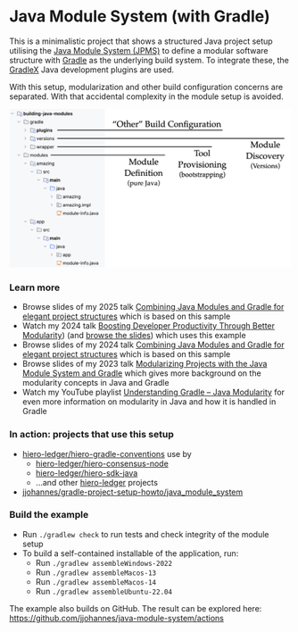 # Java Module System (with Gradle)

This is a minimalistic project that shows a structured Java project setup utilising the
[Java Module System (JPMS)](https://docs.oracle.com/javase/specs/jls/se21/html/jls-7.html#jls-7.7)
to define a modular software structure with
[Gradle](https://github.com/gradle/gradle)
as the underlying build system.
To integrate these, the 
[GradleX](https://gradlex.org/)
Java development plugins are used.

With this setup, modularization and other build configuration concerns are separated.
With that accidental complexity in the module setup is avoided.

[<img src="docs/project-overview.png" width="620">](docs/project-overview.png)

### Learn more

- Browse slides of my 2025 talk [Combining Java Modules and Gradle for elegant project structures](docs/java-modules-and-gradle-2025.pdf) which is based on this sample
- Watch my 2024 talk [Boosting Developer Productivity Through Better Modularity](https://dpe.org/sessions/jendrik-johannes/boosting-developer-productivity-through-better-modularity)) (and [browse the slides](docs/developer-productivity-and-modularity-2024.pdf)) which uses this example
- Browse slides of my 2024 talk [Combining Java Modules and Gradle for elegant project structures](docs/java-modules-and-gradle-2024.pdf) which is based on this sample
- Browse slides of my 2023 talk [Modularizing Projects with the Java Module System and Gradle](docs/java-modules-and-gradle-2023.pdf) which gives more background on the modularity concepts in Java and Gradle
- Watch my YouTube playlist [Understanding Gradle – Java Modularity](https://www.youtube.com/playlist?list=PLWQK2ZdV4Yl092zlY7Dy1knCmi0jhTH3H) for even more information on modularity in Java and how it is handled in Gradle

### In action: projects that use this setup

- [hiero-ledger/hiero-gradle-conventions](https://github.com/hiero-ledger/hiero-gradle-conventions) use by
    - [hiero-ledger/hiero-consensus-node](https://github.com/hiero-ledger/hiero-consensus-node)
    - [hiero-ledger/hiero-sdk-java](https://github.com/hiero-ledger/hiero-sdk-java)
    - ...and other [hiero-ledger](https://github.com/hiero-ledger) projects
- [jjohannes/gradle-project-setup-howto/java_module_system](https://github.com/jjohannes/gradle-project-setup-howto/tree/java_module_system)

### Build the example

- Run `./gradlew check` to run tests and check integrity of the module setup
- To build a self-contained installable of the application, run:
  - Run `./gradlew assembleWindows-2022`
  - Run `./gradlew assembleMacos-13`
  - Run `./gradlew assembleMacos-14`
  - Run `./gradlew assembleUbuntu-22.04`

The example also builds on GitHub.
The result can be explored here:
https://github.com/jjohannes/java-module-system/actions
